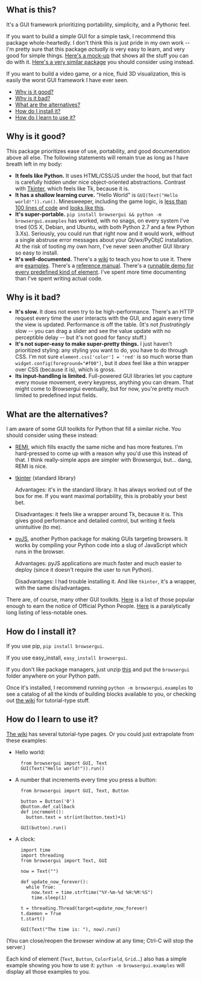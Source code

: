 What is this?
-------------
It's a GUI framework prioritizing portability, simplicity, and a Pythonic feel.

If you want to build a simple GUI for a simple task, I recommend this package whole-heartedly. I don't think this is just pride in my own work -- I'm pretty sure that this package *actually is* very easy to learn, and very good for simple things. [Here's a mock-up][demo] that shows all the stuff you can do with it. [Here's a very similar package][remi] you should consider using instead.

If you want to build a video game, or a nice, fluid 3D visualization, this is easily the worst GUI framework I have ever seen.

- [Why is it good?](#why-is-it-good)
- [Why is it bad?](#why-is-it-bad)
- [What are the alternatives?](#what-are-the-alternatives)
- [How do I install it?](#how-do-i-install-it)
- [How do I learn to use it?](#how-do-i-learn-to-use-it)


Why is it good?
---------------

This package prioritizes ease of use, portability, and good documentation above all else. The following statements will remain true as long as I have breath left in my body:

- **It feels like Python.** It uses HTML/CSS/JS under the hood, but that fact is carefully hidden under nice object-oriented abstractions. Contrast with [Tkinter][tkinter], which feels like Tk, because it is.
- **It has a shallow learning curve.** "Hello World" is `GUI(Text("Hello world!")).run()`. Minesweeper, including the game logic, is [less than 100 lines of code][minesweeper-code] and [looks like this][minesweeper-screenshot].
- **It's super-portable.** `pip install browsergui && python -m browsergui.examples` has worked, with no snags, on every system I've tried (OS X, Debian, and Ubuntu, with both Python 2.7 and a few Python 3.Xs). Seriously, you could run that right now and it would work, without a single abstruse error messages about your Qt/wx/PyObjC installation. At the risk of tooting my own horn, I've never seen another GUI library so easy to install.
- **It's well-documented.** There's a [wiki][wiki] to teach you how to use it. There are [examples](#how-do-I-learn-to-use-it). There's a [reference manual][docs]. There's a [runnable demo for every predefined kind of element][demo]. I've spent more time documenting than I've spent writing actual code.

Why is it bad?
--------------

- **It's slow.** It does not even try to be high-performance. There's an HTTP request every time the user interacts with the GUI, and again every time the view is updated. Performance is off the table. (It's not *frustratingly* slow -- you can drag a slider and see the value update with no perceptible delay -- but it's not good for fancy stuff.)
- **It's not super-easy to make super-pretty things.** I just haven't prioritized styling: any styling you want to do, you have to do through CSS. I'm not sure `element.css['color'] = 'red'` is so much worse than `widget.config(foreground="#f00")`, but it *does* feel like a thin wrapper over CSS (because it is), which is gross.
- **Its input-handling is limited.** Full-powered GUI libraries let you capture every mouse movement, every keypress, anything you can dream. That might come to Browsergui eventually, but for now, you're pretty much limited to predefined input fields.

What are the alternatives?
--------------------------

I am aware of some GUI toolkits for Python that fill a similar niche. You should consider using these instead:

- [REMI][remi], which fills exactly the same niche and has more features. I'm hard-pressed to come up with a reason why you'd use this instead of that. I think really-simple apps are simpler with Browsergui, but... dang, REMI is nice.

- [tkinter][tkinter] (standard library)

  Advantages: it's in the standard library. It has always worked out of the box for me. If you want maximal portability, this is probably your best bet.

  Disadvantages: it feels like a wrapper around Tk, because it is. This gives good performance and detailed control, but writing it feels unintuitive (to me).

- [pyJS][pyjs], another Python package for making GUIs targeting browsers. It works by compiling your Python code into a slug of JavaScript which runs in the browser.

  Advantages: pyJS applications are much faster and much easier to deploy (since it doesn't require the user to run Python).

  Disadvantages: I had trouble installing it. And like `tkinter`, it's a wrapper, with the same dis/advantages.

There are, of course, many other GUI toolkits. [Here][official-alternatives] is a list of those popular enough to earn the notice of Official Python People. [Here][unofficial-alternatives] is a paralytically long listing of less-notable ones.

How do I install it?
--------------------

If you use pip, `pip install browsergui`.

If you use easy_install, `easy_install browsergui`.

If you don't like package managers, just unzip [this][download-zip] and put the `browsergui` folder anywhere on your Python path.

Once it's installed, I recommend running `python -m browsergui.examples` to see a catalog of all the kinds of building blocks available to you, or checking out [the wiki][wiki] for tutorial-type stuff.


How do I learn to use it?
-------------------------

[The wiki][wiki] has several tutorial-type pages. Or you could just extrapolate from these examples:

- Hello world:

        from browsergui import GUI, Text
        GUI(Text("Hello world!")).run()

- A number that increments every time you press a button:

        from browsergui import GUI, Text, Button

        button = Button('0')
        @button.def_callback
        def increment():
          button.text = str(int(button.text)+1)

        GUI(button).run()

- A clock:

        import time
        import threading
        from browsergui import Text, GUI

        now = Text("")

        def update_now_forever():
          while True:
            now.text = time.strftime("%Y-%m-%d %H:%M:%S")
            time.sleep(1)

        t = threading.Thread(target=update_now_forever)
        t.daemon = True
        t.start()

        GUI(Text("The time is: "), now).run()

(You can close/reopen the browser window at any time; Ctrl-C will stop the server.)

Each kind of element (`Text`, `Button`, `ColorField`, `Grid`...) also has a simple example showing you how to use it: `python -m browsergui.examples` will display all those examples to you.

[remi]: https://github.com/dddomodossola/remi
[demo]: http://speezepearson.github.io/misc/fake-browsergui-demo.html
[minesweeper-code]: https://github.com/speezepearson/browsergui/blob/master/browsergui/examples/minesweeper.py
[minesweeper-screenshot]: http://i.imgur.com/8Ax04sZ.png
[download-zip]: https://github.com/speezepearson/browsergui/archive/master.zip
[wiki]: https://github.com/speezepearson/browsergui/wiki
[docs]: http://pythonhosted.org/browsergui
[download-zip]: https://github.com/speezepearson/browsergui/archive/master.zip
[tkinter]: https://docs.python.org/3/library/tkinter.html#module-tkinter
[pyjs]: http://pyjs.org
[official-alternatives]: http://docs.python.org/2/library/othergui.html
[unofficial-alternatives]: http://wiki.python.org/moin/GuiProgramming
